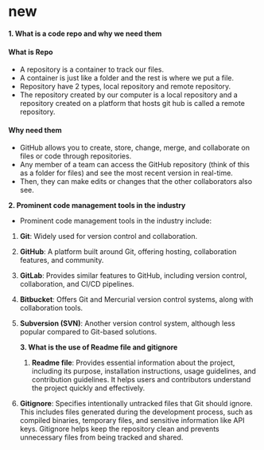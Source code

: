 # new
**1. What is a code repo and why we need them**

#### What is Repo
+ A repository is a container to track our files.
+ A container is just like a folder and the rest is where we put a file.
+  Repository have 2 types, local repository and remote repository.
+ The repository created by our computer is a local repository and a repository created on a platform that hosts git hub is called a remote repository.

#### Why need them
+ GitHub allows you to create, store, change, merge, and collaborate on files or code through repositories.
+ Any member of a team can access the GitHub repository (think of this as a folder for files) and see the most recent version in real-time.
+  Then, they can make edits or changes that the other collaborators also see.

**2. Prominent code management tools in the industry**
+ Prominent code management tools in the industry include:

1. **Git**: Widely used for version control and collaboration.
2. **GitHub**: A platform built around Git, offering hosting, collaboration features, and community.
3. **GitLab**: Provides similar features to GitHub, including version control, collaboration, and CI/CD pipelines.
4. **Bitbucket**: Offers Git and Mercurial version control systems, along with collaboration tools.
5. **Subversion (SVN)**: Another version control system, although less popular compared to Git-based solutions.

   **3. What is the use of Readme file and gitignore**
   1. **Readme file**: Provides essential information about the project, including its purpose, installation instructions, usage guidelines, and contribution guidelines. It helps users and contributors understand the project quickly and effectively.

1. **Gitignore**: Specifies intentionally untracked files that Git should ignore. This includes files generated during the development process, such as compiled binaries, temporary files, and sensitive information like API keys. Gitignore helps keep the repository clean and prevents unnecessary files from being tracked and shared.
